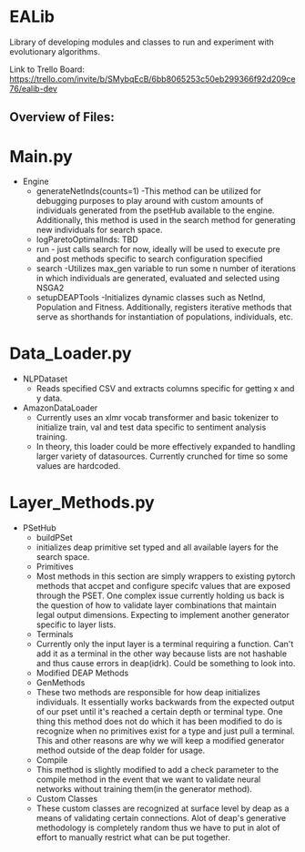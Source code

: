 # EALib
Library of developing modules and classes to run and experiment with evolutionary algorithms.

Link to Trello Board: https://trello.com/invite/b/SMybqEcB/6bb8065253c50eb299366f92d209ce76/ealib-dev


## Overview of Files:
# Main.py
  - Engine
    - generateNetInds(counts=1)
      -This method can be utilized for debugging purposes to play around with custom amounts of individuals generated from the psetHub available to the engine. Additionally, this method is used in the search method for generating new individuals for search space.
    - logParetoOptimalInds: TBD
    - run - just calls search for now, ideally will be used to execute pre and post methods specific to search configuration specified
    - search
      -Utilizes max_gen variable to run some n number of iterations in which individuals are generated, evaluated and selected using NSGA2
    - setupDEAPTools
      -Initializes dynamic classes such as NetInd, Population and Fitness. Additionally, registers iterative methods that serve as shorthands for instantiation of populations, individuals, etc.

# Data_Loader.py
  - NLPDataset
    - Reads specified CSV and extracts columns specific for getting x and y data.
  - AmazonDataLoader
    - Currently uses an xlmr vocab transformer and basic tokenizer to initialize train, val and test data specific to sentiment analysis training.
    - In theory, this loader could be more effectively expanded to handling larger variety of datasources. Currently crunched for time so some values are hardcoded.

# Layer_Methods.py  
  - PSetHub
    - buildPSet
     - initializes deap primitive set typed and all available layers for the search space.
    - Primitives
     - Most methods in this section are simply wrappers to existing pytorch methods that accpet and configure specifc values that are exposed through the PSET. One complex issue currently holding us back is the question of how to validate layer combinations that maintain legal output dimensions. Expecting to implement another generator specific to layer lists. 
    - Terminals
     - Currently only the input layer is a terminal requiring a function. Can't add it as a terminal in the other way because lists are not hashable and thus cause errors in deap(idrk). Could be something to look into. 
    - Modified DEAP Methods
     - GenMethods
      - These two methods are responsible for how deap initializes individuals. It essentially works backwards from the expected output of our pset until it's reached a certain depth or terminal type. One thing this method does not do which it has been modified to do is recognize when no primitives exist for a type and just pull a terminal. This and other reasons are why we will keep a modified generator method outside of the deap folder for usage. 
     - Compile
      - This method is slightly modified to add a check parameter to the compile method in the event that we want to validate neural networks without training them(in the generator method).
    - Custom Classes
     - These custom classes are recognized at surface level by deap as a means of validating certain connections. Alot of deap's generative methodology is completely random thus we have to put in alot of effort to manually restrict what can be put together.   
